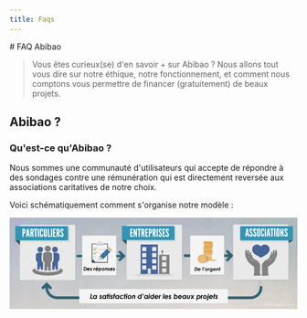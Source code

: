 ```yaml
---
title: Faqs
---
```


<div markdown="1" class="text-heading txtcenter">
# FAQ Abibao
</div>
 
> Vous êtes curieux(se) d'en savoir + sur Abibao ? Nous allons tout vous dire sur notre éthique, notre fonctionnement, et comment nous comptons vous permettre de financer (gratuitement) de beaux projets.

## Abibao ?

### Qu'est-ce qu'Abibao ?

Nous sommes une communauté d'utilisateurs qui accepte de répondre à des sondages contre une rémunération qui est directement reversée aux associations caritatives de notre choix.

Voici schématiquement comment s'organise notre modèle :

![schéma abibao modèle](schema01.jpg)


